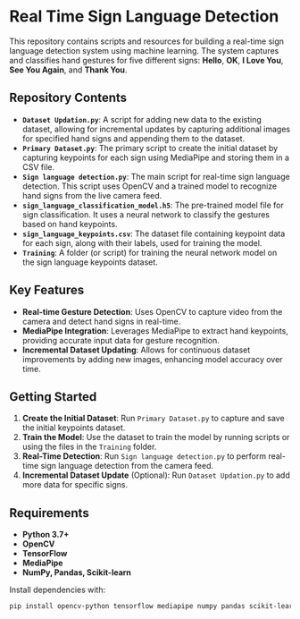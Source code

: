 # Real Time Sign Language Detection

This repository contains scripts and resources for building a real-time sign language detection system using machine learning. The system captures and classifies hand gestures for five different signs: **Hello**, **OK**, **I Love You**, **See You Again**, and **Thank You**.

## Repository Contents

- **`Dataset Updation.py`**: A script for adding new data to the existing dataset, allowing for incremental updates by capturing additional images for specified hand signs and appending them to the dataset.
- **`Primary Dataset.py`**: The primary script to create the initial dataset by capturing keypoints for each sign using MediaPipe and storing them in a CSV file.
- **`Sign language detection.py`**: The main script for real-time sign language detection. This script uses OpenCV and a trained model to recognize hand signs from the live camera feed.
- **`sign_language_classification_model.h5`**: The pre-trained model file for sign classification. It uses a neural network to classify the gestures based on hand keypoints.
- **`sign_language_keypoints.csv`**: The dataset file containing keypoint data for each sign, along with their labels, used for training the model.
- **`Training`**: A folder (or script) for training the neural network model on the sign language keypoints dataset.

## Key Features

- **Real-time Gesture Detection**: Uses OpenCV to capture video from the camera and detect hand signs in real-time.
- **MediaPipe Integration**: Leverages MediaPipe to extract hand keypoints, providing accurate input data for gesture recognition.
- **Incremental Dataset Updating**: Allows for continuous dataset improvements by adding new images, enhancing model accuracy over time.

## Getting Started

1. **Create the Initial Dataset**: Run `Primary Dataset.py` to capture and save the initial keypoints dataset.
2. **Train the Model**: Use the dataset to train the model by running scripts or using the files in the `Training` folder.
3. **Real-Time Detection**: Run `Sign language detection.py` to perform real-time sign language detection from the camera feed.
4. **Incremental Dataset Update** (Optional): Run `Dataset Updation.py` to add more data for specific signs.

## Requirements

- **Python 3.7+**
- **OpenCV**
- **TensorFlow**
- **MediaPipe**
- **NumPy, Pandas, Scikit-learn**

Install dependencies with:

```bash
pip install opencv-python tensorflow mediapipe numpy pandas scikit-learn
